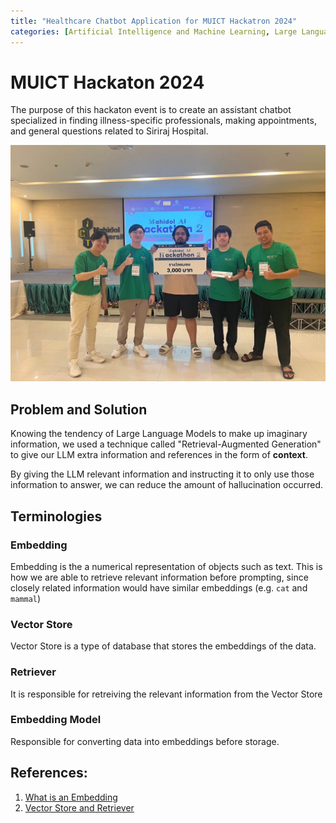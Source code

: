 ```yaml
---
title: "Healthcare Chatbot Application for MUICT Hackatron 2024"
categories: [Artificial Intelligence and Machine Learning, Large Language Model]
---
```


# MUICT Hackaton 2024

The purpose of this hackaton event is to create an assistant chatbot specialized in finding illness-specific professionals, making appointments, and general questions related to Siriraj Hospital.

![Award](/assets/img/hackaton.jpg)

## Problem and Solution

Knowing the tendency of Large Language Models to make up imaginary information, we used a technique called "Retrieval-Augmented Generation" to give our LLM extra information and references in the form of **context**.

By giving the LLM relevant information and instructing it to only use those information to answer, we can reduce the amount of hallucination occurred.

## Terminologies

### Embedding

Embedding is the a numerical representation of objects such as text. This is how we are able to retrieve relevant information before prompting, since closely related information would have similar embeddings (e.g. `cat` and `mammal`)

### Vector Store

Vector Store is a type of database that stores the embeddings of the data.

### Retriever

It is responsible for retreiving the relevant information from the Vector Store

### Embedding Model

Responsible for converting data into embeddings before storage.

## References:

1. [What is an Embedding](https://learn.microsoft.com/en-us/azure/architecture/ai-ml/guide/rag/rag-generate-embeddings)
2. [Vector Store and Retriever](https://aws.amazon.com/what-is/retrieval-augmented-generation/?utm_source=chatgpt.com)
